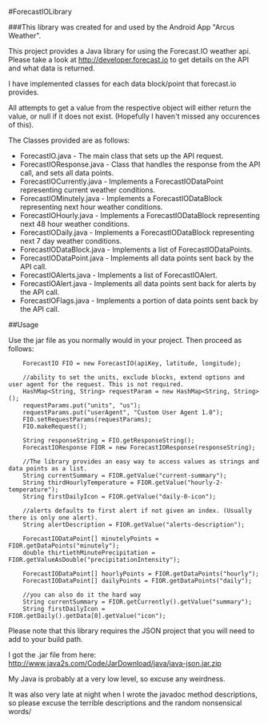 #ForecastIOLibrary

###This library was created for and used by the Android App "Arcus Weather".

This project provides a Java library for using the Forecast.IO weather api.
Please take a look at http://developer.forecast.io to get details on the API and what data is returned. 

I have implemented classes for each data block/point that forecast.io provides.

All attempts to get a value from the respective object will either return the value, or null if it does not exist.
(Hopefully I haven't missed any occurences of this).

The Classes provided are as follows:

* ForecastIO.java - The main class that sets up the API request.
* ForecastIOResponse.java - Class that handles the response from the API call, and sets all data points.
* ForecastIOCurrently.java - Implements a ForecastIODataPoint representing current weather conditions.
* ForecastIOMinutely.java - Implements a ForecastIODataBlock representing next hour weather conditions.
* ForecastIOHourly.java - Implements a ForecastIODataBlock representing next 48 hour weather conditions.
* ForecastIODaily.java - Implements a ForecastIODataBlock representing next 7 day weather conditions.
* ForecastIODataBlock.java - Implements a list of ForecastIODataPoints.
* ForecastIODataPoint.java - Implements all data points sent back by the API call.
* ForecastIOAlerts.java - Implements a list of ForecastIOAlert.
* ForecastIOAlert.java - Implements all data points sent back for alerts by the API call.
* ForecastIOFlags.java - Implements a portion of data points sent back by the API call.

##Usage

Use the jar file as you normally would in your project. Then proceed as follows:

        ForecastIO FIO = new ForecastIO(apiKey, latitude, longitude);  
		
		//ability to set the units, exclude blocks, extend options and user agent for the request. This is not required.
		HashMap<String, String> requestParam = new HashMap<String, String>();
		requestParams.put("units", "us");
		requestParams.put("userAgent", "Custom User Agent 1.0");
		FIO.setRequestParams(requestParams);
        FIO.makeRequest();  

        String responseString = FIO.getResponseString();  
        ForecastIOResponse FIOR = new ForecastIOResponse(responseString);  

        //The library provides an easy way to access values as strings and data points as a list.
        String currentSummary = FIOR.getValue("current-summary");
        String thirdHourlyTemperature = FIOR.getValue("hourly-2-temperature");
        String firstDailyIcon = FIOR.getValue("daily-0-icon");
		
		//alerts defaults to first alert if not given an index. (Usually there is only one alert).
        String alertDescription = FIOR.getValue("alerts-description"); 

        ForecastIODataPoint[] minutelyPoints = FIOR.getDataPoints("minutely");
        double thirtiethMinutePrecipitation = FIOR.getValueAsDouble("precipitationIntensity");

        ForecastIODataPoint[] hourlyPoints = FIOR.getDataPoints("hourly");
        ForecastIODataPoint[] dailyPoints = FIOR.getDataPoints("daily");

        //you can also do it the hard way
        String currentSummary = FIOR.getCurrently().getValue("summary");
        String firstDailyIcon = FIOR.getDaily().getData[0].getValue("icon");


Please note that this library requires the JSON project that you will need to add to your build path.

I got the .jar file from here:
http://www.java2s.com/Code/JarDownload/java/java-json.jar.zip

My Java is probably at a very low level, so excuse any weirdness.

It was also very late at night when I wrote the javadoc method descriptions, so please excuse the terrible descriptions and the random nonsensical words/
